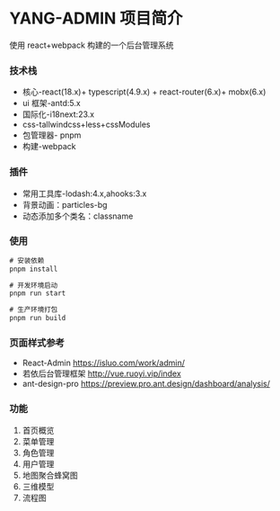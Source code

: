 # YANG-ADMIN 项目简介

使用 react+webpack 构建的一个后台管理系统

### 技术栈

- 核心-react(18.x)+ typescript(4.9.x) + react-router(6.x)+ mobx(6.x)
- ui 框架-antd:5.x
- 国际化-i18next:23.x
- css-tallwindcss+less+cssModules
- 包管理器- pnpm
- 构建-webpack

### 插件

- 常用工具库-lodash:4.x,ahooks:3.x
- 背景动画：particles-bg
- 动态添加多个类名：classname

### 使用

```js
# 安装依赖
pnpm install

# 开发环境启动
pnpm run start

# 生产环境打包
pnpm run build
```



### 页面样式参考

- React-Admin https://isluo.com/work/admin/
- 若依后台管理框架 http://vue.ruoyi.vip/index
- ant-design-pro https://preview.pro.ant.design/dashboard/analysis/

### 功能
1. 首页概览
2. 菜单管理
3. 角色管理
4. 用户管理
5. 地图聚合蜂窝图
6. 三维模型
7. 流程图
